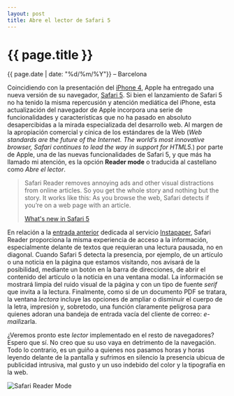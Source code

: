 ```yaml
---
layout: post
title: Abre el lector de Safari 5
---
```


{{ page.title }}
================

{{ page.date | date: "%d/%m/%Y"}} &ndash; Barcelona


Coincidiendo con la presentación del [iPhone 4](http://www.apple.com/es/iphone/features.html), Apple ha entregado una nueva versión de su navegador, [Safari 5](http://www.apple.com/es/safari/). Si bien el lanzamiento de Safari 5 no ha tenido la misma repercusión  y atención mediática del iPhone, esta actualización del navegador de Apple incorpora una serie de funcionalidades y características que no ha pasado en absoluto desapercibidas a la mirada especializada del desarrollo web. Al margen de la apropiación comercial y cínica de los estándares de la Web (*Web standards are the future of the Internet. The world’s most innovative browser, Safari continues to lead the way in support for HTML5.*) por parte de Apple, una de las nuevas funcionalidades de Safari 5, y que más ha llamado mi atención, es la opción **Reader mode** o traducida al castellano como *Abre el lector*.

>Safari Reader removes annoying ads and other visual distractions from online articles. So you get the whole story and nothing but the story. It works like this: As you browse the web, Safari detects if you’re on a web page with an article.
> 
>[What's new in Safari 5](http://www.apple.com/es/safari/whats-new.html)


En relación a la [entrada anterior](http://xbelanch.net/2010/06/06/usa-instapaper.html) dedicada al servicio [Instapaper](http://www.instapaper.com/), Safari Reader proporciona la misma experiencia de acceso a la información, especialmente delante de textos que requieran una lectura pausada, no en diagonal. Cuando Safari 5 detecta la presencia, por ejemplo, de un artículo o una noticia en la página que estamos visitando, nos avisará de la posibilidad, mediante un botón en la barra de direcciones, de abrir el contenido del artículo o la noticia en una ventana modal. La información se mostrará limpia del ruido visual de la página y con un tipo de fuente *serif* que invita a la lectura. Finalmente, como si de un documento PDF se tratara, la ventana *lectora* incluye las opciones de ampliar o disminuir el cuerpo de la letra, impresión y, sobretodo, una función claramente peligrosa para quienes adoran una bandeja de entrada vacía del cliente de correo: *e-mail*izarla.

¿Veremos pronto este *lector* implementado en el resto de navegadores? Espero que sí. No creo que su uso vaya en detrimento de la navegación. Todo lo contrario, es un guiño a quienes nos pasamos horas y horas leyendo delante de la pantalla y sufrimos en silencio la presencia ubicua de publicidad intrusiva, mal gusto y un uso indebido del color y la tipografía en la web.

![Safari Reader Mode](/images/posts/safari5readermode.png "Safari Reader Mode")

